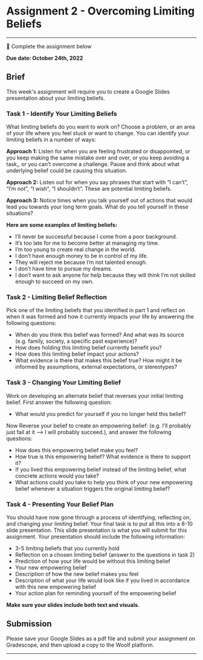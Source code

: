 # Assignment 2 - Overcoming Limiting Beliefs

---

<aside>


📝 Complete the assignment below

</aside>

**Due date: October 24th, 2022**

## Brief

This week's assignment will require you to create a Google Slides presentation about your limiting beliefs.

### Task 1 - Identify Your Limiting Beliefs

What limiting beliefs do you want to work on? Choose a problem, or an area of your life where you feel stuck or want to change. You can identify your limiting beliefs in a number of ways:

**Approach 1:** Listen for when you are feeling frustrated or disappointed, or you keep making the same mistake over and over, or you keep avoiding a task,, or you can’t overcome a challenge. Pause and think about what underlying belief could be causing this situation.


**Approach 2:** Listen out for when you say phrases that start with “I can’t”, “I’m not”, “I wish”, “I shouldn’t”. These are potential limiting beliefs.


**Approach 3:** Notice  times when you talk yourself out of actions that would lead you towards your long term goals. What do you tell yourself in these situations?


**Here are some examples of limiting beliefs:**
- I’ll never be successful because I come from a poor background.
- It’s too late for me to become better at managing my time.
- I’m too young to create real change in the world.
- I don’t have enough money to be in control of my life.
- They will reject me because I’m not talented enough.
- I don’t have time to pursue my dreams.
- I don’t want to ask anyone for help because they will think I’m not skilled enough to succeed on my own.


### Task 2 - Limiting Belief Reflection

Pick one of the limiting beliefs that you identified in part 1 and reflect on when it was formed and how it currently impacts your life by answering the following questions:
- When do you think this belief was formed? And what was its source (e.g. family, society, a specific past experience)?
- How does holding this limiting belief currently benefit you?
- How does this limiting belief impact your actions?
- What evidence is there that makes this belief true? How might it be informed by assumptions, external expectations, or stereotypes?


### Task 3 - Changing Your Limiting Belief

Work on developing an alternate belief that reverses your initial limiting belief. First answer the following question:
- What would you predict for yourself if you no longer held this belief?

Now Reverse your belief to create an empowering belief: (e.g. I’ll probably just fail at it —> I will probably succeed.), and answer the following questions:
- How does this empowering belief make you feel?
- How true is this empowering belief? What evidence is there to support it?
- If you lived this empowering belief instead of the limiting belief, what concrete actions would you take?
- What actions could you take to help you think of your new empowering belief whenever a situation triggers the original limiting belief?


### Task 4 - Presenting Your Belief Plan

You should have now gone through a process of identifying, reflecting on, and changing your limiting belief. Your final task is to put all this into a 8-10 slide presentation. This slide presentation is what you will submit for this assignment. Your presentation should include the following information:
- 3-5 limiting beliefs that you currently hold
- Reflection on a chosen limiting belief (answer to the questions in task 2)
- Prediction of how your life would be without this limiting belief
- Your new empowering belief
- Description of how the new belief makes you feel
- Description of what your life would look like if you lived in accordance with this new empowering belief
- Your action plan for reminding yourself of the empowering belief

**Make sure your slides include both text and visuals.**

## Submission

Please save your Google Slides as a pdf file and submit your assignment on Gradescope, and then upload a copy to the Woolf platform.

---
